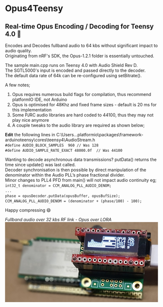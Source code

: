 # Opus4Teensy  
## Real-time Opus Encoding / Decoding for Teensy 4.0 🚧

Encodes and Decodes fullband audio to 64 kbs without significant impact to audio quality.  
Originating from nRF's SDK, the Opus-1.2.1 folder is essentially untouched.   

The sample main.cpp runs on Teensy 4.0 with Audio Shield Rev D.  
The SGTL5000's input is encoded and passed directly to the decoder.  
The default data rate of 64k can be re-configured using setBitrate().  

A few notes;
1. Opus requires numerous build flags for compilation, thus recommend platformIO IDE, not Arduino
2. Opus is optimised for 48Khz and fixed frame sizes - default is 20 ms for this implementation
3. Some PJRC audio libraries are hard coded to 44100, thus they may not play nice anymore
4. A couple tweaks to the audio library are required as shown below;

**Edit** the following lines in C:\Users...platformio\packages\framework-arduinoteensy\cores\teensy4\AudioStream.h  
`#define AUDIO_BLOCK_SAMPLES  960 // Was 128`  
`#define AUDIO_SAMPLE_RATE_EXACT 48000.0f  // Was 44100`

Wanting to decode asynchronous data transmissions? putData() returns the time since update() was last called.  
Decoder synchronisation is then possible by direct manipulation of the denominator within the Audio PLL’s phase fractional divider.  
Minor changes to PLL4 PFD from main() will not impact audio continuity eg;  
`int32_t denominator = CCM_ANALOG_PLL_AUDIO_DENOM;`  
`...`  
`phase = opusDecoder.putData(opusBuffer, opusBufSize);`  
`CCM_ANALOG_PLL_AUDIO_DENOM = (denominator + (phase/100) - 100);`  

Happy compressing 😄  

_Fullband audio over 32 kbs RF link - Opus over LORA_
![](https://github.com/mgergos/assets/blob/main/Opus_over_LORA.jpg?raw=true)
